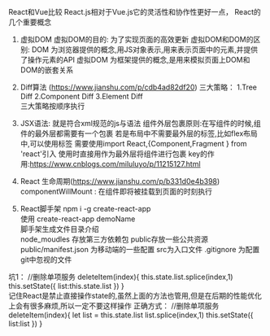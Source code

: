 React和Vue比较
React.js相对于Vue.js它的灵活性和协作性更好一点，
React的几个重要概念
1. 虚拟DOM
     虚拟DOM的目的: 为了实现页面的高效更新
     虚拟DOM和DOM的区别: 
       DOM 为浏览器提供的概念,用JS对象表示,用来表示页面中的元素,并提供了操作元素的API
       虚拟DOM 为框架提供的概念,是用来模拟页面上DOM和DOM的嵌套关系
2. Diff算法  (https://www.jianshu.com/p/cdb4ad82df20)
      三大策略：
        1.Tree Diff
        2.Component Diff
        3.Element Diff    
      三大策略按顺序执行
3. JSX语法: 就是符合xml规范的js与语法
    组件外层包裹原则:在写组件的时候,组件的最外层都需要有一个包裹
    若是布局中不需要最外层的标签,比如flex布局中,可以使用<Fragment>标签
    需要使用import React,{Component,Fragment } from 'react'引入
    使用时直接用<Fragment></Fragment>作为最外层将组件进行包裹
key的作用:https://www.cnblogs.com/miluluyo/p/11215127.html
4. React 生命周期(https://www.jianshu.com/p/b331d0e4b398)
    componentWillMount : 在组件即将被挂载到页面的时刻执行

5. React脚手架  npm i -g create-react-app  
    使用 create-react-app demoName  
    脚手架生成文件目录介绍  
    node_moudles 存放第三方依赖包
    public存放一些公共资源 public/manifest.json 为移动端的一些配置
    src为入口文件 
    .gitignore 为配置git中忽视的文件
  

坑1：
  //删除单项服务
    deleteItem(index){
        this.state.list.splice(index,1)
        this.setState({
            list:this.state.list
        }) 
    }  
记住React是禁止直接操作state的,虽然上面的方法也管用,但是在后期的性能优化上会有很多麻烦,所以一定不要这样操作
正确方式：
//删除单项服务
    deleteItem(index){
        let list = this.state.list
        list.splice(index,1)
        this.setState({
            list:list
        })
    }